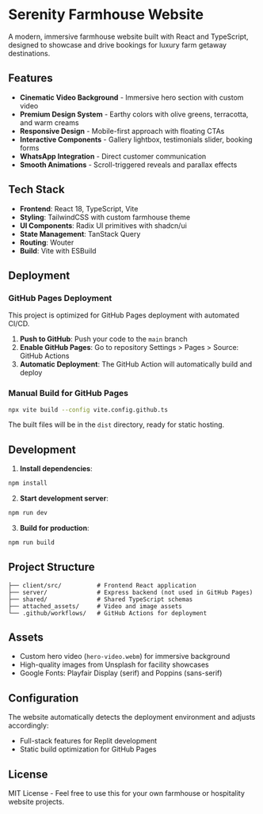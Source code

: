 # Serenity Farmhouse Website

A modern, immersive farmhouse website built with React and TypeScript, designed to showcase and drive bookings for luxury farm getaway destinations.

## Features

- **Cinematic Video Background** - Immersive hero section with custom video
- **Premium Design System** - Earthy colors with olive greens, terracotta, and warm creams
- **Responsive Design** - Mobile-first approach with floating CTAs
- **Interactive Components** - Gallery lightbox, testimonials slider, booking forms
- **WhatsApp Integration** - Direct customer communication
- **Smooth Animations** - Scroll-triggered reveals and parallax effects

## Tech Stack

- **Frontend**: React 18, TypeScript, Vite
- **Styling**: TailwindCSS with custom farmhouse theme
- **UI Components**: Radix UI primitives with shadcn/ui
- **State Management**: TanStack Query
- **Routing**: Wouter
- **Build**: Vite with ESBuild

## Deployment

### GitHub Pages Deployment

This project is optimized for GitHub Pages deployment with automated CI/CD.

1. **Push to GitHub**: Push your code to the `main` branch
2. **Enable GitHub Pages**: Go to repository Settings > Pages > Source: GitHub Actions
3. **Automatic Deployment**: The GitHub Action will automatically build and deploy

### Manual Build for GitHub Pages

```bash
npx vite build --config vite.config.github.ts
```

The built files will be in the `dist` directory, ready for static hosting.

## Development

1. **Install dependencies**:
```bash
npm install
```

2. **Start development server**:
```bash
npm run dev
```

3. **Build for production**:
```bash
npm run build
```

## Project Structure

```
├── client/src/          # Frontend React application
├── server/              # Express backend (not used in GitHub Pages)
├── shared/              # Shared TypeScript schemas
├── attached_assets/     # Video and image assets
└── .github/workflows/   # GitHub Actions for deployment
```

## Assets

- Custom hero video (`hero-video.webm`) for immersive background
- High-quality images from Unsplash for facility showcases
- Google Fonts: Playfair Display (serif) and Poppins (sans-serif)

## Configuration

The website automatically detects the deployment environment and adjusts accordingly:
- Full-stack features for Replit development
- Static build optimization for GitHub Pages

## License

MIT License - Feel free to use this for your own farmhouse or hospitality website projects.